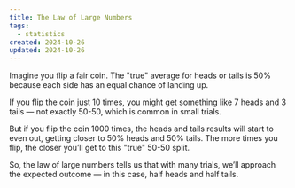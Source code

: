 ```yaml
---
title: The Law of Large Numbers
tags:
  - statistics
created: 2024-10-26
updated: 2024-10-26
---
```

Imagine you flip a fair coin. The "true" average for heads or tails is 50% because each side has an equal chance of landing up.

If you flip the coin just 10 times, you might get something like 7 heads and 3 tails — not exactly 50-50, which is common in small trials.

But if you flip the coin 1000 times, the heads and tails results will start to even out, getting closer to 50% heads and 50% tails. The more times you flip, the closer you’ll get to this "true" 50-50 split.

So, the law of large numbers tells us that with many trials, we’ll approach the expected outcome — in this case, half heads and half tails.
